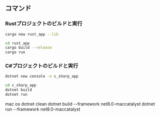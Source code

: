 
## コマンド

### Rustプロジェクトのビルドと実行

```bash
cargo new rust_app --lib

cd rust_app
cargo build --release
cargo run
```

### C#プロジェクトのビルドと実行

```bash
dotnet new console -o c_sharp_app

cd c_sharp_app
dotnet build
dotnet run
```

mac os 
dotnet clean
dotnet build --framework net8.0-maccatalyst
dotnet run --framework net8.0-maccatalyst